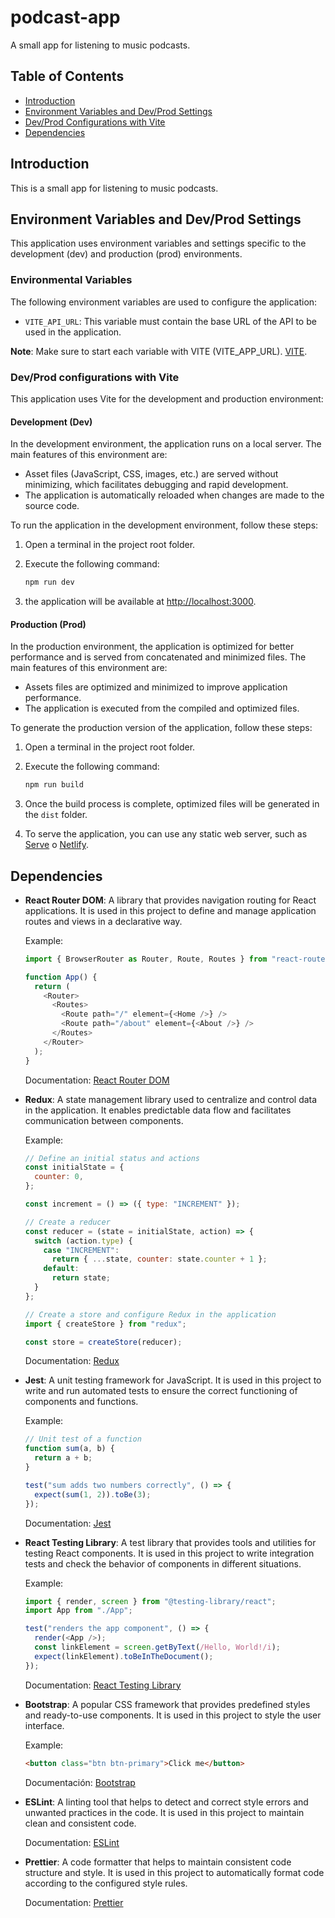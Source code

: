 # podcast-app

A small app for listening to music podcasts.

## Table of Contents

- [Introduction](#introduction)
- [Environment Variables and Dev/Prod Settings](#environment-variables-and-devprod-settings)
- [Dev/Prod Configurations with Vite](#devprod-configurations-with-vite)
- [Dependencies](#dependencies)

## Introduction

This is a small app for listening to music podcasts.

## Environment Variables and Dev/Prod Settings

This application uses environment variables and settings specific to the development (dev) and production (prod) environments.

### Environmental Variables

The following environment variables are used to configure the application:

- `VITE_API_URL`: This variable must contain the base URL of the API to be used in the application.

**Note**: Make sure to start each variable with VITE (VITE_APP_URL). [VITE](https://vitejs.dev/guide/env-and-mode.html).

### Dev/Prod configurations with Vite

This application uses Vite for the development and production environment:

#### Development (Dev)

In the development environment, the application runs on a local server. The main features of this environment are:

- Asset files (JavaScript, CSS, images, etc.) are served without minimizing, which facilitates debugging and rapid development.
- The application is automatically reloaded when changes are made to the source code.

To run the application in the development environment, follow these steps:

1. Open a terminal in the project root folder.
2. Execute the following command:

   ```bash
   npm run dev
   ```

3. the application will be available at [http://localhost:3000](http://localhost:3000).

#### Production (Prod)

In the production environment, the application is optimized for better performance and is served from concatenated and minimized files. The main features of this environment are:

- Assets files are optimized and minimized to improve application performance.
- The application is executed from the compiled and optimized files.

To generate the production version of the application, follow these steps:

1. Open a terminal in the project root folder.
2. Execute the following command:

   ```bash
   npm run build
   ```

3. Once the build process is complete, optimized files will be generated in the `dist` folder.
4. To serve the application, you can use any static web server, such as [Serve](https://www.npmjs.com/package/serve) o [Netlify](https://www.netlify.com/).

## Dependencies

- **React Router DOM**: A library that provides navigation routing for React applications. It is used in this project to define and manage application routes and views in a declarative way.

  Example:

  ```javascript
  import { BrowserRouter as Router, Route, Routes } from "react-router-dom";

  function App() {
    return (
      <Router>
        <Routes>
          <Route path="/" element={<Home />} />
          <Route path="/about" element={<About />} />
        </Routes>
      </Router>
    );
  }
  ```

  Documentation: [React Router DOM](https://reactrouter.com/web/guides/quick-start)

- **Redux**: A state management library used to centralize and control data in the application. It enables predictable data flow and facilitates communication between components.

  Example:

  ```javascript
  // Define an initial status and actions
  const initialState = {
    counter: 0,
  };

  const increment = () => ({ type: "INCREMENT" });

  // Create a reducer
  const reducer = (state = initialState, action) => {
    switch (action.type) {
      case "INCREMENT":
        return { ...state, counter: state.counter + 1 };
      default:
        return state;
    }
  };

  // Create a store and configure Redux in the application
  import { createStore } from "redux";

  const store = createStore(reducer);
  ```

  Documentation: [Redux](https://redux.js.org/)

- **Jest**: A unit testing framework for JavaScript. It is used in this project to write and run automated tests to ensure the correct functioning of components and functions.

  Example:

  ```javascript
  // Unit test of a function
  function sum(a, b) {
    return a + b;
  }

  test("sum adds two numbers correctly", () => {
    expect(sum(1, 2)).toBe(3);
  });
  ```

  Documentation: [Jest](https://jestjs.io/)

- **React Testing Library**: A test library that provides tools and utilities for testing React components. It is used in this project to write integration tests and check the behavior of components in different situations.

  Example:

  ```javascript
  import { render, screen } from "@testing-library/react";
  import App from "./App";

  test("renders the app component", () => {
    render(<App />);
    const linkElement = screen.getByText(/Hello, World!/i);
    expect(linkElement).toBeInTheDocument();
  });
  ```

  Documentation: [React Testing Library](https://testing-library.com/docs/react-testing-library/intro/)

- **Bootstrap**: A popular CSS framework that provides predefined styles and ready-to-use components. It is used in this project to style the user interface.

  Example:

  ```html
  <button class="btn btn-primary">Click me</button>
  ```

  Documentación: [Bootstrap](https://getbootstrap.com/)

- **ESLint**: A linting tool that helps to detect and correct style errors and unwanted practices in the code. It is used in this project to maintain clean and consistent code.

  Documentation: [ESLint](https://eslint.org/)

- **Prettier**: A code formatter that helps to maintain consistent code structure and style. It is used in this project to automatically format code according to the configured style rules.

  Documentation: [Prettier](https://prettier.io/)
